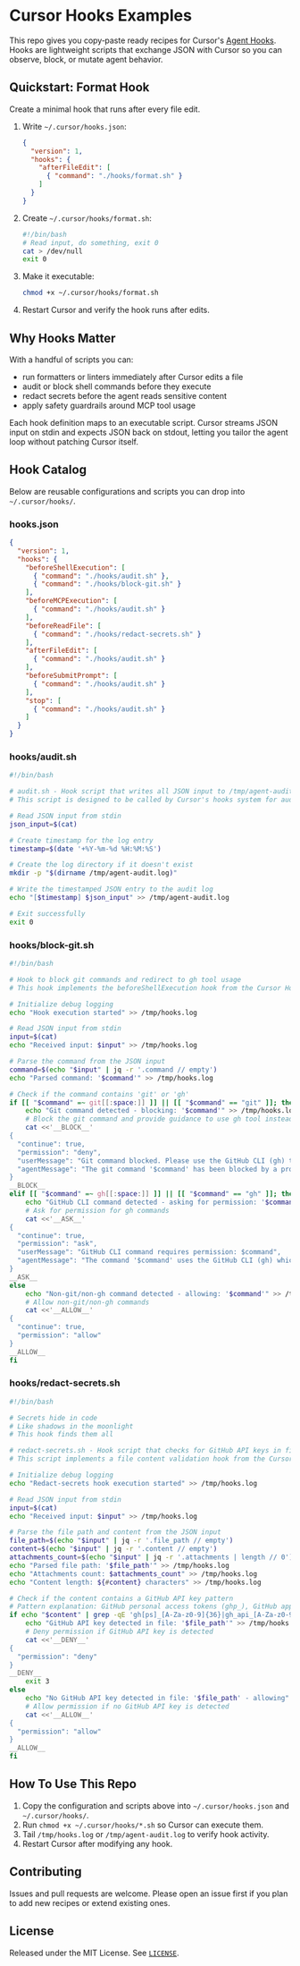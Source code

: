 # Cursor Hooks Examples

This repo gives you copy‑paste ready recipes for Cursor's [Agent Hooks](https://cursor.com/docs/agent/hooks). Hooks are lightweight scripts that exchange JSON with Cursor so you can observe, block, or mutate agent behavior.

## Quickstart: Format Hook

Create a minimal hook that runs after every file edit.

1. Write `~/.cursor/hooks.json`:

   ```json
   {
     "version": 1,
     "hooks": {
       "afterFileEdit": [
         { "command": "./hooks/format.sh" }
       ]
     }
   }
   ```

2. Create `~/.cursor/hooks/format.sh`:

   ```bash
   #!/bin/bash
   # Read input, do something, exit 0
   cat > /dev/null
   exit 0
   ```

3. Make it executable:

   ```bash
   chmod +x ~/.cursor/hooks/format.sh
   ```

4. Restart Cursor and verify the hook runs after edits.

## Why Hooks Matter

With a handful of scripts you can:
- run formatters or linters immediately after Cursor edits a file
- audit or block shell commands before they execute
- redact secrets before the agent reads sensitive content
- apply safety guardrails around MCP tool usage

Each hook definition maps to an executable script. Cursor streams JSON input on stdin and expects JSON back on stdout, letting you tailor the agent loop without patching Cursor itself.

## Hook Catalog

Below are reusable configurations and scripts you can drop into `~/.cursor/hooks/`.

### hooks.json

```json
{
  "version": 1,
  "hooks": {
    "beforeShellExecution": [
      { "command": "./hooks/audit.sh" },
      { "command": "./hooks/block-git.sh" }
    ],
    "beforeMCPExecution": [
      { "command": "./hooks/audit.sh" }
    ],
    "beforeReadFile": [
      { "command": "./hooks/redact-secrets.sh" }
    ],
    "afterFileEdit": [
      { "command": "./hooks/audit.sh" }
    ],
    "beforeSubmitPrompt": [
      { "command": "./hooks/audit.sh" }
    ],
    "stop": [
      { "command": "./hooks/audit.sh" }
    ]
  }
}
```

### hooks/audit.sh

```bash
#!/bin/bash

# audit.sh - Hook script that writes all JSON input to /tmp/agent-audit.log
# This script is designed to be called by Cursor's hooks system for auditing purposes

# Read JSON input from stdin
json_input=$(cat)

# Create timestamp for the log entry
timestamp=$(date '+%Y-%m-%d %H:%M:%S')

# Create the log directory if it doesn't exist
mkdir -p "$(dirname /tmp/agent-audit.log)"

# Write the timestamped JSON entry to the audit log
echo "[$timestamp] $json_input" >> /tmp/agent-audit.log

# Exit successfully
exit 0
```

### hooks/block-git.sh

```bash
#!/bin/bash

# Hook to block git commands and redirect to gh tool usage
# This hook implements the beforeShellExecution hook from the Cursor Hooks Spec

# Initialize debug logging
echo "Hook execution started" >> /tmp/hooks.log

# Read JSON input from stdin
input=$(cat)
echo "Received input: $input" >> /tmp/hooks.log

# Parse the command from the JSON input
command=$(echo "$input" | jq -r '.command // empty')
echo "Parsed command: '$command'" >> /tmp/hooks.log

# Check if the command contains 'git' or 'gh'
if [[ "$command" =~ git[[:space:]] ]] || [[ "$command" == "git" ]]; then
    echo "Git command detected - blocking: '$command'" >> /tmp/hooks.log
    # Block the git command and provide guidance to use gh tool instead
    cat <<'__BLOCK__'
{
  "continue": true,
  "permission": "deny",
  "userMessage": "Git command blocked. Please use the GitHub CLI (gh) tool instead.",
  "agentMessage": "The git command '$command' has been blocked by a project hook. Instead of using raw git commands, please use the 'gh' tool which provides better integration with GitHub and follows best practices. For example:\n- Instead of 'git clone', use 'gh repo clone'\n- Instead of 'git push', use 'gh repo sync' or the appropriate gh command\n- For other git operations, check if there's an equivalent gh command or use the GitHub web interface\n\nThis helps maintain consistency and leverages GitHub's enhanced tooling."
}
__BLOCK__
elif [[ "$command" =~ gh[[:space:]] ]] || [[ "$command" == "gh" ]]; then
    echo "GitHub CLI command detected - asking for permission: '$command'" >> /tmp/hooks.log
    # Ask for permission for gh commands
    cat <<'__ASK__'
{
  "continue": true,
  "permission": "ask",
  "userMessage": "GitHub CLI command requires permission: $command",
  "agentMessage": "The command '$command' uses the GitHub CLI (gh) which can interact with your GitHub repositories and account. Please review and approve this command if you want to proceed."
}
__ASK__
else
    echo "Non-git/non-gh command detected - allowing: '$command'" >> /tmp/hooks.log
    # Allow non-git/non-gh commands
    cat <<'__ALLOW__'
{
  "continue": true,
  "permission": "allow"
}
__ALLOW__
fi
```

### hooks/redact-secrets.sh

```bash
#!/bin/bash

# Secrets hide in code
# Like shadows in the moonlight
# This hook finds them all

# redact-secrets.sh - Hook script that checks for GitHub API keys in file content
# This script implements a file content validation hook from the Cursor Hooks Spec

# Initialize debug logging
echo "Redact-secrets hook execution started" >> /tmp/hooks.log

# Read JSON input from stdin
input=$(cat)
echo "Received input: $input" >> /tmp/hooks.log

# Parse the file path and content from the JSON input
file_path=$(echo "$input" | jq -r '.file_path // empty')
content=$(echo "$input" | jq -r '.content // empty')
attachments_count=$(echo "$input" | jq -r '.attachments | length // 0')
echo "Parsed file path: '$file_path'" >> /tmp/hooks.log
echo "Attachments count: $attachments_count" >> /tmp/hooks.log
echo "Content length: ${#content} characters" >> /tmp/hooks.log

# Check if the content contains a GitHub API key pattern
# Pattern explanation: GitHub personal access tokens (ghp_), GitHub app tokens (ghs_), or test keys (gh_api_) followed by alphanumeric characters
if echo "$content" | grep -qE 'gh[ps]_[A-Za-z0-9]{36}|gh_api_[A-Za-z0-9]+'; then
    echo "GitHub API key detected in file: '$file_path'" >> /tmp/hooks.log
    # Deny permission if GitHub API key is detected
    cat <<'__DENY__'
{
  "permission": "deny"
}
__DENY__
    exit 3
else
    echo "No GitHub API key detected in file: '$file_path' - allowing" >> /tmp/hooks.log
    # Allow permission if no GitHub API key is detected
    cat <<'__ALLOW__'
{
  "permission": "allow"
}
__ALLOW__
fi
```

## How To Use This Repo

1. Copy the configuration and scripts above into `~/.cursor/hooks.json` and `~/.cursor/hooks/`.
2. Run `chmod +x ~/.cursor/hooks/*.sh` so Cursor can execute them.
3. Tail `/tmp/hooks.log` or `/tmp/agent-audit.log` to verify hook activity.
4. Restart Cursor after modifying any hook.

## Contributing

Issues and pull requests are welcome. Please open an issue first if you plan to add new recipes or extend existing ones.

## License

Released under the MIT License. See [`LICENSE`](LICENSE).
